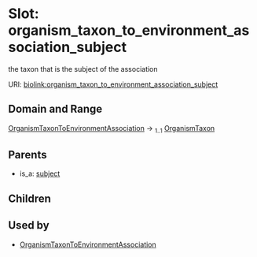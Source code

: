 
# Slot: organism_taxon_to_environment_association_subject


the taxon that is the subject of the association

URI: [biolink:organism_taxon_to_environment_association_subject](https://w3id.org/biolink/vocab/organism_taxon_to_environment_association_subject)


## Domain and Range

[OrganismTaxonToEnvironmentAssociation](OrganismTaxonToEnvironmentAssociation.md) &#8594;  <sub>1..1</sub> [OrganismTaxon](OrganismTaxon.md)

## Parents

 *  is_a: [subject](subject.md)

## Children


## Used by

 * [OrganismTaxonToEnvironmentAssociation](OrganismTaxonToEnvironmentAssociation.md)
